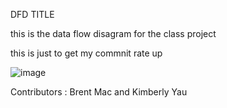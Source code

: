  DFD TITLE

this is the data flow disagram for the class project


this is just to get my commnit rate up

![image](https://cloud.githubusercontent.com/assets/21317650/18651604/89afdf06-7e89-11e6-999c-7db9cc123897.png)


Contributors : Brent Mac and Kimberly Yau


